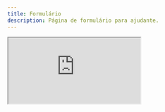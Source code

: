 ```yaml
---
title: Formulário
description: Página de formulário para ajudante.
---
```


<iframe src="https://docs.google.com/forms/d/e/1FAIpQLSf5ywwjFy8IAnpzV5VfosipLG-8yLdkAP-Dr1-G8xSegr1Y7w/viewform?embedded=true" onload='javascript:(function(o){o.style.height=o.contentWindow.document.body.scrollHeight+"px";}(this));' style={{height: "200px", width: "100%", border: "none", overflow: "hidden"}}></iframe>